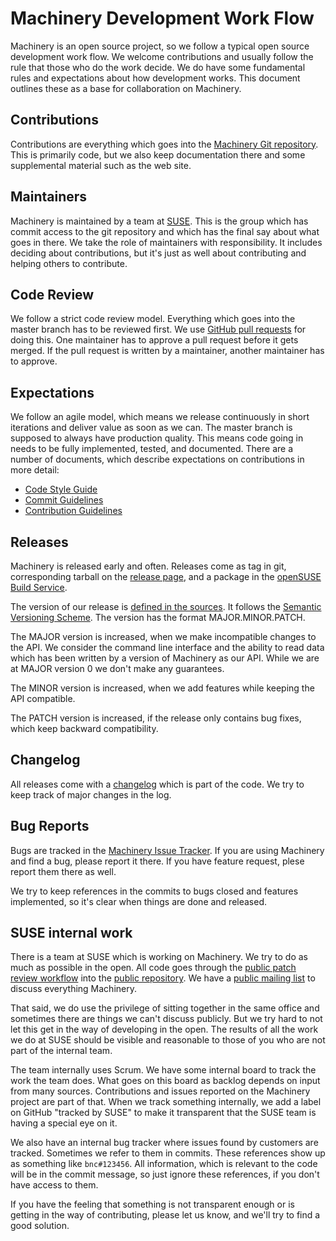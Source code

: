 # Machinery Development Work Flow

Machinery is an open source project, so we follow a typical open source
development work flow. We welcome contributions and usually follow the rule
that those who do the work decide. We do have some fundamental rules and
expectations about how development works. This document outlines these as a base
for collaboration on Machinery.

## Contributions

Contributions are everything which goes into the
[Machinery Git repository](http://github.com/SUSE/machinery). This
is primarily code, but we also keep documentation there and some supplemental
material such as the web site.

## Maintainers

Machinery is maintained by a team at [SUSE](http://suse.com). This is the group
which has commit access to the git repository and which has the final say about
what goes in there. We take the role of maintainers with responsibility. It
includes deciding about contributions, but it's just as well about contributing
and helping others to contribute.

## Code Review

We follow a strict code review model. Everything which goes into the master
branch has to be reviewed first. We use
[GitHub pull requests](https://github.com/SUSE/machinery/pulls) for doing this.
One maintainer has to approve a pull request before it gets merged. If the pull
request is written by a maintainer, another maintainer has to approve.

## Expectations

We follow an agile model, which means we release continuously in short iterations
and deliver value as soon as we can. The master branch is supposed to always
have production quality. This means code going in needs to be fully implemented,
tested, and documented. There are a number of documents, which describe
expectations on contributions in more detail:

* [Code Style Guide](https://github.com/SUSE/style-guides/blob/master/Ruby.md)
* [Commit Guidelines](https://github.com/SUSE/machinery/wiki/Commit-Guidelines)
* [Contribution Guidelines](https://github.com/SUSE/machinery/blob/master/CONTRIBUTING.md)

## Releases

Machinery is released early and often. Releases come as tag in git,
corresponding tarball on the [release page](https://github.com/SUSE/machinery/releases),
and a package in the
[openSUSE Build Service](https://build.opensuse.org/project/show/systemsmanagement:machinery).

The version of our release is [defined in the sources](https://github.com/SUSE/machinery/blob/master/lib/version.rb).
It follows the [Semantic Versioning Scheme](http://semver.org/). The version has
the format MAJOR.MINOR.PATCH.

The MAJOR version is increased, when we make incompatible changes to the API. We
consider the command line interface and the ability to read data which has been
written by a version of Machinery as our API. While we are at MAJOR version 0 we
don't make any guarantees.

The MINOR version is increased, when we add features while keeping the API
compatible.

The PATCH version is increased, if the release only contains bug fixes, which
keep backward compatibility.

## Changelog

All releases come with a [changelog](https://github.com/SUSE/machinery/blob/master/NEWS)
which is part of the code. We try to keep track of major changes in the log.

## Bug Reports

Bugs are tracked in the [Machinery Issue Tracker](https://github.com/SUSE/machinery/issues).
If you are using Machinery and find a bug, please report it there. If you have
feature request, plese report them there as well.

We try to keep references in the commits to bugs closed and features
implemented, so it's clear when things are done and released.

## SUSE internal work

There is a team at SUSE which is working on Machinery. We try to do as much as
possible in the open. All code goes through the
[public patch review workflow](https://github.com/SUSE/machinery/pulls)
into the [public repository](http://github.com/SUSE/machinery). We have a
[public mailing list](machinery@lists.suse.com) to discuss everything
Machinery.

That said, we do use the privilege of sitting together in the same office and
sometimes there are things we can't discuss publicly. But we try hard to not let
this get in the way of developing in the open. The results of all the work we do
at SUSE should be visible and reasonable to those of you who are not part of the
internal team.

The team internally uses Scrum. We have some internal board to track the work
the team does. What goes on this board as backlog depends on input from many
sources. Contributions and issues reported on the Machinery project are part of
that. When we track something internally, we add a label on GitHub "tracked by
SUSE" to make it transparent that the SUSE team is having a special eye on it.

We also have an internal bug tracker where issues found by customers are
tracked. Sometimes we refer to them in commits. These references show up as
something like `bnc#123456`. All information, which is relevant to the code
will be in the commit message, so just ignore these references, if you don't
have access to them.

If you have the feeling that something is not transparent enough or is getting
in the way of contributing, please let us know, and we'll try to find a good
solution.
